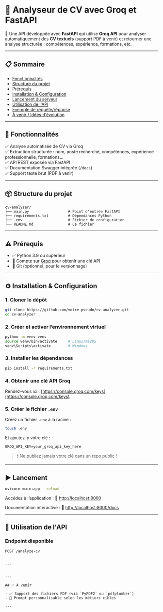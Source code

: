# 🧾 Analyseur de CV avec Groq et FastAPI

🚀 Une API développée avec **FastAPI** qui utilise **Groq API** pour analyser automatiquement des **CV textuels** (support PDF à venir) et retourner une analyse structurée : compétences, expérience, formations, etc.

---

## 📋 Sommaire

- [Fonctionnalités](#rocket-fonctionnalités)
- [Structure du projet](#package-structure-du-projet)
- [Prérequis](#warning-prérequis)
- [Installation & Configuration](#gear-installation--configuration)
- [Lancement du serveur](#play_or_pause-button-lancement)
- [Utilisation de l'API](#electric-plug-utilisation-de-lapi)
- [Exemple de requête/réponse](#mag-exemple-de-requ%C3%AAte-r%C3%A9ponse)
- [À venir / Idées d'évolution](#bulb-%C3%A0-venir)

---

## 🚀 Fonctionnalités

✅ Analyse automatisée de CV via Groq  
✅ Extraction structurée : nom, poste recherché, compétences, expérience professionnelle, formations...  
✅ API REST exposée via FastAPI  
✅ Documentation Swagger intégrée (`/docs`)  
✅ Support texte brut (PDF à venir)

---

## 📦 Structure du projet

```
cv-analyzer/
├── main.py                  # Point d'entrée FastAPI
├── requirements.txt         # Dépendances Python
├── .env                     # Fichier de configuration
└── README.md                # Ce fichier
```

---

## ⚠️ Prérequis

- ✅ Python 3.9 ou supérieur
- 🔐 Compte sur [Groq](https://console.groq.com/keys) pour obtenir une clé API
- 📂 Git (optionnel, pour le versionnage)

---

## ⚙️ Installation & Configuration

### 1. Cloner le dépôt

```bash
git clone https://github.com/votre-pseudo/cv-analyzer.git
cd cv-analyzer
```

### 2. Créer et activer l’environnement virtuel

```bash
python -m venv venv
source venv/bin/activate     # Linux/macOS
venv\Scripts\activate        # Windows
```

### 3. Installer les dépendances

```bash
pip install -r requirements.txt
```

### 4. Obtenir une clé API Groq

Rendez-vous ici : [https://console.groq.com/keys](https://console.groq.com/keys)

### 5. Créer le fichier `.env`

Créez un fichier `.env` à la racine :

```bash
touch .env
```

Et ajoutez-y votre clé :

```env
GROQ_API_KEY=your_groq_api_key_here
```

> ❗ Ne publiez jamais votre clé dans un repo public !

---

## ▶️ Lancement

```bash
uvicorn main:app --reload
```

Accédez à l’application :
🔗 [http://localhost:8000](http://localhost:8000)

Documentation interactive :
🔗 [http://localhost:8000/docs](http://localhost:8000/docs)

---

## 🔌 Utilisation de l'API

### Endpoint disponible

```
POST /analyze-cv
```

```

---


---

## 💡 À venir

- ✅ Support des fichiers PDF (via `PyPDF2` ou `pdfplumber`)
- 🧠 Prompt personnalisable selon les métiers cibles

---
```
